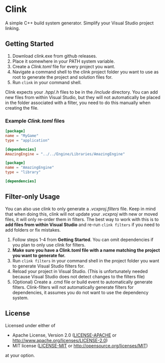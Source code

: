 # Clink
A simple C++ build system generator. Simplify your Visual Studio project linking.

## Getting Started
1. Download clink.exe from github releases.
2. Place it somewhere in your PATH system variable.
3. Create a *Clink.toml* file for every project you want.
4. Navigate a command shell to the clink project folder you want to use as root
    to generate the project and solution files for.
5. Run `clink` in your command shell.

Clink expects your *.hpp*/*.h* files to be in the */include* directory. You can
add new files from within Visual Studio, but they will not automatically be
placed in the folder associated with a filter, you need to do this manually when
creating the file.

### Example *Clink.toml* files
```toml
[package]
name = "MyGame"
type = "application"

[dependencies]
AmazingEngine = "../../Engine/Libraries/AmazingEngine"
```

```toml
[package]
name = "AmazingEngine"
type = "library"

[dependencies]
```

## Filter-only Usage
You can also use clink to only generate a *.vcxproj.filters* file. Keep in mind
that when doing this, clink will not update your *.vcxproj* with new or moved
files, it will only re-order them in filters. The best way to work with this is
to **add files from within Visual Studio** and re-run `clink filters` if you
need to add folders or fix mistakes.

1. Follow steps 1-4 from **Getting Started**. You can omit dependencies if you
    plan to only use clink for filters.
2. **Make sure you have a Clink.toml file with a name matching the project you
    want to generate for.**
3. Run `clink filters` in your command shell in the project folder you want to
    generate Visual Studio filters for.
4. Reload your project in Visual Studio. (This is unfortunately needed because
    Visual Studio does not detect changes to the filters file)
5. (Optional) Create a .cmd file or build event to automatically generate
    filters. Clink-filters will not automatically generate filters for
    dependencies, it assumes you do not want to use the dependency system.

## License
Licensed under either of
 * Apache License, Version 2.0 ([LICENSE-APACHE](LICENSE-APACHE) or http://www.apache.org/licenses/LICENSE-2.0)
 * MIT license ([LICENSE-MIT](LICENSE-MIT) or http://opensource.org/licenses/MIT)

at your option.
